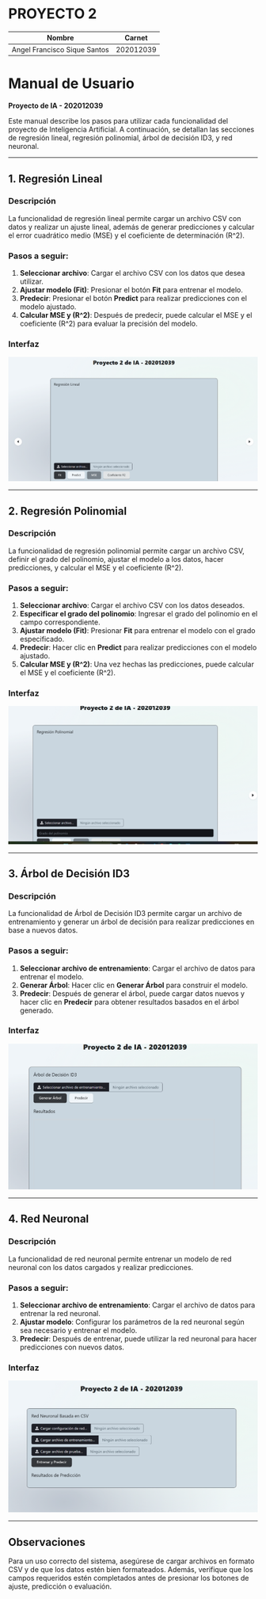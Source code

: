 # PROYECTO 2

| Nombre                       | Carnet    |
| ---------------------------- | --------- |
| Angel Francisco Sique Santos | 202012039 |

# Manual de Usuario

**Proyecto de IA - 202012039**

Este manual describe los pasos para utilizar cada funcionalidad del proyecto de Inteligencia Artificial. A continuación, se detallan las secciones de regresión lineal, regresión polinomial, árbol de decisión ID3, y red neuronal.

---

## 1. Regresión Lineal

### Descripción
La funcionalidad de regresión lineal permite cargar un archivo CSV con datos y realizar un ajuste lineal, además de generar predicciones y calcular el error cuadrático medio (MSE) y el coeficiente de determinación \(R^2\).

### Pasos a seguir:
1. **Seleccionar archivo**: Cargar el archivo CSV con los datos que desea utilizar.
2. **Ajustar modelo (Fit)**: Presionar el botón **Fit** para entrenar el modelo.
3. **Predecir**: Presionar el botón **Predict** para realizar predicciones con el modelo ajustado.
4. **Calcular MSE y \(R^2\)**: Después de predecir, puede calcular el MSE y el coeficiente \(R^2\) para evaluar la precisión del modelo.

### Interfaz
![Regresión Lineal](./img/regresionlineal.png)

---

## 2. Regresión Polinomial

### Descripción
La funcionalidad de regresión polinomial permite cargar un archivo CSV, definir el grado del polinomio, ajustar el modelo a los datos, hacer predicciones, y calcular el MSE y el coeficiente \(R^2\).

### Pasos a seguir:
1. **Seleccionar archivo**: Cargar el archivo CSV con los datos deseados.
2. **Especificar el grado del polinomio**: Ingresar el grado del polinomio en el campo correspondiente.
3. **Ajustar modelo (Fit)**: Presionar **Fit** para entrenar el modelo con el grado especificado.
4. **Predecir**: Hacer clic en **Predict** para realizar predicciones con el modelo ajustado.
5. **Calcular MSE y \(R^2\)**: Una vez hechas las predicciones, puede calcular el MSE y el coeficiente \(R^2\).

### Interfaz
![Regresión Polinomial](./img/polinomial.png)

---

## 3. Árbol de Decisión ID3

### Descripción
La funcionalidad de Árbol de Decisión ID3 permite cargar un archivo de entrenamiento y generar un árbol de decisión para realizar predicciones en base a nuevos datos.

### Pasos a seguir:
1. **Seleccionar archivo de entrenamiento**: Cargar el archivo de datos para entrenar el modelo.
2. **Generar Árbol**: Hacer clic en **Generar Árbol** para construir el modelo.
3. **Predecir**: Después de generar el árbol, puede cargar datos nuevos y hacer clic en **Predecir** para obtener resultados basados en el árbol generado.

### Interfaz
![Árbol de Decisión ID3](./img/arbolid3.png)

---

## 4. Red Neuronal

### Descripción
La funcionalidad de red neuronal permite entrenar un modelo de red neuronal con los datos cargados y realizar predicciones.

### Pasos a seguir:
1. **Seleccionar archivo de entrenamiento**: Cargar el archivo de datos para entrenar la red neuronal.
2. **Ajustar modelo**: Configurar los parámetros de la red neuronal según sea necesario y entrenar el modelo.
3. **Predecir**: Después de entrenar, puede utilizar la red neuronal para hacer predicciones con nuevos datos.

### Interfaz
![Red Neuronal](./img/redneuronal.png)

---

## Observaciones

Para un uso correcto del sistema, asegúrese de cargar archivos en formato CSV y de que los datos estén bien formateados. Además, verifique que los campos requeridos estén completados antes de presionar los botones de ajuste, predicción o evaluación.
